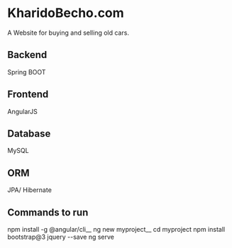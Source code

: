 # KharidoBecho.com

A Website for buying and selling old cars.


## Backend 
Spring BOOT
## Frontend
AngularJS
## Database
MySQL
## ORM 
JPA/ Hibernate


## Commands to run
npm install -g @angular/cli__
ng new myproject__
cd myproject
npm install bootstrap@3 jquery --save
ng serve
